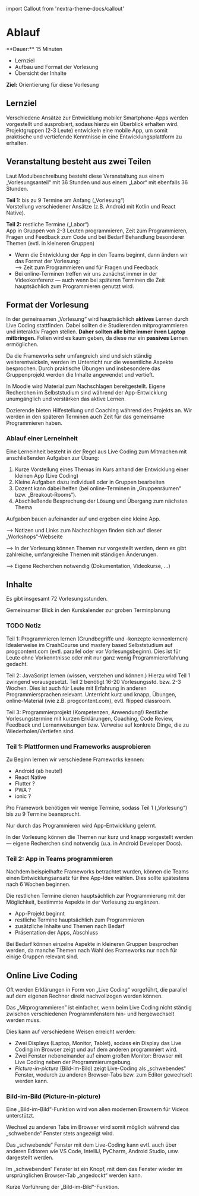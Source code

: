 import Callout from 'nextra-theme-docs/callout'

# Ablauf

<Callout>
  **Dauer:** 15 Minuten

  - Lernziel
  - Aufbau und Format der Vorlesung
  - Übersicht der Inhalte

  **Ziel:** Orientierung für diese Vorlesung
</Callout>

## Lernziel

Verschiedene Ansätze zur Entwicklung mobiler Smartphone-Apps 
werden vorgestellt und ausprobiert, sodass hierzu ein 
Überblick erhalten wird. Projektgruppen (2-3 Leute) 
entwickeln eine mobile App, um somit praktische und 
vertiefende Kenntnisse in eine Entwicklungsplattform zu 
erhalten.

## Veranstaltung besteht aus zwei Teilen

Laut Modulbeschreibung besteht diese Veranstaltung aus
einem „Vorlesungsanteil“ mit 36 Stunden und aus einem
„Labor“ mit ebenfalls 36 Stunden.

**Teil 1:** bis zu 9 Termine am Anfang („Vorlesung“) \
Vorstellung verschiedener Ansätze (z.B. Android mit Kotlin und React Native).

**Teil 2:** restliche Termine („Labor“) \
App in Gruppen von 2-3 Leuten programmieren, Zeit zum Programmieren, Fragen und Feedback zum Code und bei Bedarf Behandlung besonderer Themen (evtl. in kleineren Gruppen)

- Wenn die Entwicklung der App in den Teams beginnt, dann ändern wir das Format der Vorlesung: <br/> &xrarr; Zeit zum Programmieren und für Fragen und Feedback
- Bei online-Terminen treffen wir uns zunächst immer in der Videokonferenz &mdash; auch wenn bei späteren Terminen die Zeit hauptsächlich zum Programmieren genutzt wird.

## Format der Vorlesung

In der gemeinsamen „Vorlesung“ wird hauptsächlich **aktives** Lernen
durch Live Coding stattfinden. Dabei sollten die Studierenden
mitprogrammieren und interaktiv Fragen stellen. **Daher sollten alle 
bitte immer ihren Laptop mitbringen.** Folien wird es kaum geben, 
da diese nur ein **passives** Lernen ermöglichen. 

Da die Frameworks sehr umfangreich sind und sich ständig
weiterentwickeln, werden im Unterricht nur die wesentliche 
Aspekte besprochen. Durch praktische Übungen und insbesondere das 
Gruppenprojekt werden die Inhalte angewendet und vertieft. 

In Moodle wird Material zum Nachschlagen bereitgestellt. Eigene Recherchen
im Selbststudium sind während der App-Entwicklung unumgänglich und 
verstärken das aktive Lernen. 

Dozierende bieten Hilfestellung und Coaching während des Projekts an. 
Wir werden in den späteren Terminen auch Zeit für das gemeinsame
Programmieren haben.

### Ablauf einer Lerneinheit

Eine Lerneinheit besteht in der Regel aus Live Coding 
zum Mitmachen mit anschließenden Aufgaben zur Übung:

1. Kurze Vorstellung eines Themas im Kurs anhand der Entwicklung einer kleinen App (Live Coding)
1. Kleine Aufgaben dazu individuell oder in Gruppen bearbeiten
1. Dozent kann dabei helfen (bei online-Terminen in „Gruppenräumen“ bzw. „Breakout-Rooms“).
1. Abschließende Besprechung der Lösung und Übergang zum nächsten Thema

Aufgaben bauen aufeinander auf und ergeben eine kleine App.

<Callout type="warning">
&xrarr; Notizen und Links zum Nachschlagen finden sich auf dieser „Workshops“-Webseite

&xrarr; In der Vorlesung können Themen nur vorgestellt werden, denn es gibt zahlreiche, umfangreiche Themen mit ständigen Änderungen.

&xrarr; Eigene Recherchen notwendig (Dokumentation, Videokurse, …)
</Callout>

## Inhalte

Es gibt insgesamt 72 Vorlesungsstunden. 

<Callout type="warning" emoji="⌛️">
Gemeinsamer Blick in den Kurskalender zur groben Terminplanung
</Callout>

### TODO Notiz

Teil 1: Programmieren lernen (Grundbegriffe und -konzepte kennenlernen)
Idealerweise im CrashCourse und mastery based Selbststudium auf progcontent.com (evtl. parallel oder vor Vorlesungsbeginn). Dies ist für Leute ohne Vorkenntnisse oder mit nur ganz wenig Programmiererfahrung gedacht.

Teil 2: JavaScript lernen (wissen, verstehen und können.)
Hierzu wird Teil 1 zwingend vorausgesetzt. Teil 2 benötigt 16-20 Vorlesungsstd. bzw. 2-3 Wochen. Dies ist auch für Leute mit Erfahrung in anderen Programmiersprachen relevant. Unterricht kurz und knapp, Übungen, online-Material (wie z.B. progcontent.com), evtl. flipped classroom.

Teil 3: Programmierprojekt (Kompetenzen, Anwendung!)
Restliche Vorlesungstermine mit kurzen Erklärungen, Coaching, Code Review, Feedback und Lernanweisungen bzw. Verweise auf konkrete Dinge, die zu Wiederholen/Vertiefen sind. 

### Teil 1: Plattformen und Frameworks ausprobieren

Zu Beginn lernen wir verschiedene Frameworks kennen:

- Android (ab heute!)
- React Native
- Flutter ?
- PWA ?
- ionic ?

Pro Framework benötigen wir wenige Termine, sodass Teil 1 
(„Vorlesung“) bis zu 9 Termine beansprucht.

<Callout type="warning" emoji="‼️">
Nur durch das Programmieren wird App-Entwicklung gelernt.

In der Vorlesung können die Themen nur kurz und knapp 
vorgestellt werden — eigene Recherchen sind notwendig 
(u.a. in Android Developer Docs).
</Callout>

### Teil 2: App in Teams programmieren

Nachdem beispielhafte Frameworks betrachtet wurden, können
die Teams einen Entwicklungsansatz für ihre App-Idee wählen.
Dies sollte spätestens nach 6 Wochen beginnen.

Die restlichen Termine dienen hauptsächlich zur Programmierung
mit der Möglichkeit, bestimmte Aspekte in der Vorlesung zu
ergänzen.

- App-Projekt beginnt
- restliche Termine hauptsächlich zum Programmieren
- zusätzliche Inhalte und Themen nach Bedarf
- Präsentation der Apps, Abschluss

<Callout type="warning" emoji="🤔">
Bei Bedarf können einzelne Aspekte in kleineren Gruppen
besprochen werden, da manche Themen nach Wahl des Frameworks
nur noch für einige Gruppen relevant sind.
</Callout>

## Online Live Coding

Oft werden Erklärungen in Form von „Live Coding“ vorgeführt, die 
parallel auf dem eigenen Rechner direkt nachvollzogen werden 
können.

Das „Mitprogrammieren” ist einfacher, wenn beim Live Coding nicht 
ständig zwischen verschiedenen Programmfenstern hin- und 
hergewechselt werden muss.

Dies kann auf verschiedene Weisen erreicht werden:

- Zwei Displays (Laptop, Monitor, Tablet), sodass ein Display das Live Coding im Browser zeigt und auf dem anderen programmiert wird.
- Zwei Fenster nebeneinander auf einem großen Monitor: Browser mit Live Coding neben der Programmierumgebung.
- _Picture-in-picture_ (Bild-im-Bild) zeigt Live-Coding als „schwebendes“ Fenster, wodurch zu anderen Browser-Tabs bzw. zum Editor gewechselt werden kann.

### Bild-im-Bild (Picture-in-picture)

Eine „Bild-im-Bild“-Funktion wird von allen modernen Browsern 
für Videos unterstützt.

Wechsel zu anderen Tabs im Browser wird somit möglich während das „schwebende“ Fenster stets angezeigt wird.

Das „schwebende“ Fenster mit dem Live-Coding kann evtl. auch über anderen Editoren wie VS Code, IntelliJ, PyCharm, Android Studio, usw. dargestellt werden.

Im „schwebenden“ Fenster ist ein Knopf, mit dem das Fenster wieder im ursprünglichen Browser-Tab „angedockt“ werden kann. 

<Callout type="warning" emoji="👨🏻‍💻">
Kurze Vorführung der „Bild-im-Bild“-Funktion.
</Callout>
